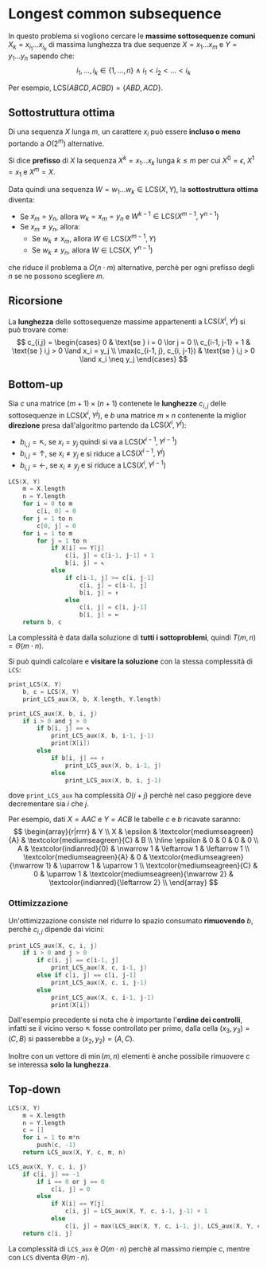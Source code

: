 # Longest common subsequence

In questo problema si vogliono cercare le **massime sottosequenze comuni** $X_k = x_{i_1}...x_{i_k}$ di massima lunghezza tra due sequenze $X = x_1...x_m$ e $Y = y_1...y_n$ sapendo che:
$$
i_1, ..., i_k \in \{1, ..., n\}\ \land\ i_1 < i_2 < ... < i_k
$$

Per esempio, $\mathrm{LCS}(ABCD, ACBD) = \{ABD, ACD\}$.

## Sottostruttura ottima

Di una sequenza $X$ lunga $m$, un carattere $x_i$ può essere **incluso o meno** portando a $O(2^m)$ alternative.

Si dice **prefisso** di $X$ la sequenza $X^k = x_1...x_k$ lunga $k \leq m$ per cui $X^0 = \epsilon$, $X^1 = x_1$ e $X^m = X$.

Data quindi una sequenza $W = w_1...w_k \in \mathrm{LCS}(X, Y)$, la **sottostruttura ottima** diventa:
- Se $x_m = y_n$, allora $w_k = x_m = y_n$ e $W^{k-1} \in \mathrm{LCS}(X^{m-1}, Y^{n-1})$
- Se $x_m \neq y_n$, allora:
	- Se $w_k \neq x_m$, allora $W \in \mathrm{LCS}(X^{m-1}, Y)$
	- Se $w_k \neq y_n$, allora $W \in \mathrm{LCS}(X, Y^{n-1})$

che riduce il problema a $O(n \cdot m)$ alternative, perchè per ogni prefisso degli $n$ se ne possono scegliere $m$.

## Ricorsione

La **lunghezza** delle sottosequenze massime appartenenti a $\mathrm{LCS}(X^i, Y^j)$ si può trovare come:
$$
c_{i,j} = \begin{cases}
0 & \text{se } i = 0 \lor j = 0 \\
c_{i-1, j-1} + 1 & \text{se } i,j > 0 \land x_i = y_j \\
\max(c_{i-1, j}, c_{i, j-1}) & \text{se } i,j > 0 \land x_i \neq y_j
\end{cases}
$$

## Bottom-up

Sia $c$ una matrice $(m+1) \times (n+1)$ contenete le **lunghezze** $c_{i,j}$ delle sottosequenze in $\mathrm{LCS}(X^i, Y^j)$, e $b$ una matrice $m \times n$ contenente la miglior **direzione** presa dall'algoritmo partendo da $\mathrm{LCS}(X^i, Y^j)$:
- $b_{i,j} = {\nwarrow}$, se $x_i = y_j$ quindi si va a $\mathrm{LCS}(X^{i-1}, Y^{j-1})$
- $b_{i,j} = {\uparrow}$, se $x_i \neq y_j$ e si riduce a $\mathrm{LCS}(X^{i-1}, Y^j)$
- $b_{i,j} = {\leftarrow}$, se $x_i \neq y_j$ e si riduce a $\mathrm{LCS}(X^i, Y^{j-1})$

```c
LCS(X, Y)
	m = X.length
	n = Y.length
	for i = 0 to m
		c[i, 0] = 0
	for j = 1 to n
		c[0, j] = 0
	for i = 1 to m
		for j = 1 to n
			if X[i] == Y[j]
				c[i, j] = c[i-1, j-1] + 1
				b[i, j] = ↖
			else
				if c[i-1, j] >= c[i, j-1]
					c[i, j] = c[i-1, j]
					b[i, j] = ↑
				else
					c[i, j] = c[i, j-1]
					b[i, j] = ←
	return b, c
```

La complessità è data dalla soluzione di **tutti i sottoproblemi**, quindi $T(m, n) = \Theta(m \cdot n)$.

Si può quindi calcolare e **visitare la soluzione** con la stessa complessità di `LCS`:
```c
print_LCS(X, Y)
	b, c = LCS(X, Y)
	print_LCS_aux(X, b, X.length, Y.length)

print_LCS_aux(X, b, i, j)
	if i > 0 and j > 0
		if b[i, j] == ↖
			print_LCS_aux(X, b, i-1, j-1)
			print(X[i])
		else
			if b[i, j] == ↑
				print_LCS_aux(X, b, i-1, j)
			else
				print_LCS_aux(X, b, i, j-1)
```
dove `print_LCS_aux` ha complessità $O(i + j)$ perchè nel caso peggiore deve decrementare sia $i$ che $j$.

Per esempio, dati $X = AAC$ e $Y = ACB$ le tabelle $c$ e $b$ ricavate saranno:
$$
\begin{array}{r|rrrr}
& Y \\
X & \epsilon & \textcolor{mediumseagreen}{A} & \textcolor{mediumseagreen}{C} & B \\ \hline
\epsilon & 0 & 0 & 0 & 0 \\
A & \textcolor{indianred}{0} & \nwarrow 1 & \leftarrow 1 & \leftarrow 1 \\
\textcolor{mediumseagreen}{A} & 0 & \textcolor{mediumseagreen}{\nwarrow 1} & \uparrow 1 & \uparrow 1 \\
\textcolor{mediumseagreen}{C} & 0 & \uparrow 1 & \textcolor{mediumseagreen}{\nwarrow 2} & \textcolor{indianred}{\leftarrow 2} \\
\end{array}
$$

### Ottimizzazione

Un'ottimizzazione consiste nel ridurre lo spazio consumato **rimuovendo** $b$, perchè $c_{i,j}$ dipende dai vicini:
```c
print_LCS_aux(X, c, i, j)
	if i > 0 and j > 0
		if c[i, j] == c[i-1, j]
			print_LCS_aux(X, c, i-1, j)
		else if c[i, j] == c[i, j-1]
			print_LCS_aux(X, c, i, j-1)
		else
			print_LCS_aux(X, c, i-1, j-1)
			print(X[i])
```

Dall'esempio precedente si nota che è importante l'**ordine dei controlli**, infatti se il vicino verso $\nwarrow$ fosse controllato per primo, dalla cella $(x_3, y_3) = (C, B)$ si passerebbe a $(x_2, y_2) = (A, C)$.

Inoltre con un vettore di $\min(m, n)$ elementi è anche possibile rimuovere $c$ se interessa **solo la lunghezza**.

## Top-down
```c
LCS(X, Y)
	m = X.length
	n = Y.length
	c = []
	for i = 1 to m*n
		push(c, -1)
	return LCS_aux(X, Y, c, m, n)

LCS_aux(X, Y, c, i, j)
	if c[i, j] == -1
		if i == 0 or j == 0
			c[i, j] = 0
		else
			if X[i] == Y[j]
				c[i, j] = LCS_aux(X, Y, c, i-1, j-1) + 1
			else
				c[i, j] = max(LCS_aux(X, Y, c, i-1, j), LCS_aux(X, Y, c, i, j-1))
	return c[i, j]
```

La complessità di `LCS_aux` è $O(m \cdot n)$ perchè al massimo riempie $c$, mentre con `LCS` diventa $\Theta(m \cdot n)$.
